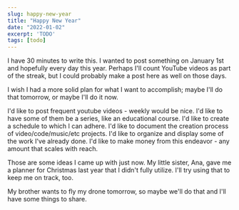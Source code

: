 ```yaml
---
slug: happy-new-year
title: "Happy New Year"
date: "2022-01-02"
excerpt: 'TODO'
tags: [todo]
---
```


I have 30 minutes to write this. I wanted to post something on January 1st and hopefully every day this year. Perhaps I'll count YouTube videos as part of the streak, but I could probably make a post here as well on those days.

I wish I had a more solid plan for what I want to accomplish; maybe I'll do that tomorrow, or maybe I'll do it now.

I'd like to post frequent youtube videos - weekly would be nice. I'd like to have some of them be a series, like an educational course. I'd like to create a schedule to which I can adhere. I'd like to document the creation process of video/code/music/etc projects. I'd like to organize and display some of the work I've already done. I'd like to make money from this endeavor - any amount that scales with reach.

Those are some ideas I came up with just now. My little sister, Ana, gave me a planner for Christmas last year that I didn't fully utilize. I'll try using that to keep me on track, too.

My brother wants to fly my drone tomorrow, so maybe we'll do that and I'll have some things to share.

